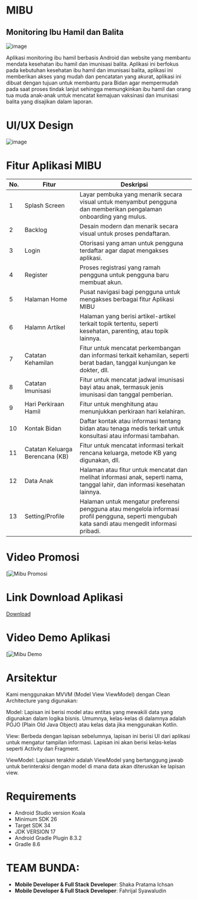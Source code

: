 # MIBU
## Monitoring Ibu Hamil dan Balita

![image](https://github.com/Mibu2024/Proyek-Akhir/blob/master/logo.png)

Aplikasi monitoring ibu hamil berbasis Android dan website yang membantu mendata kesehatan ibu hamil dan imunisasi balita. Aplikasi ini berfokus pada kebutuhan kesehatan ibu hamil dan imunisasi balita, aplikasi ini memberikan akses yang mudah dan pencatatan yang akurat, aplikasi ini dibuat dengan tujuan untuk membantu para Bidan agar mempermudah pada saat proses tindak lanjut sehingga memungkinkan ibu hamil dan orang tua muda anak-anak untuk mencatat kemajuan vaksinasi dan imunisasi balita yang disajikan dalam laporan. 

#

# UI/UX Design
![image](https://github.com/Mibu2024/Proyek-Akhir/blob/master/UIUXPAMibuFigma.png)

#

# Fitur Aplikasi MIBU

| No. | Fitur                            | Deskripsi                                                                                                                                          |
|-----|----------------------------------|----------------------------------------------------------------------------------------------------------------------------------------------------|
| 1   | Splash Screen                    | Layar pembuka yang menarik secara visual untuk menyambut pengguna dan memberikan pengalaman onboarding yang mulus.                                 |
| 2   | Backlog                          | Desain modern dan menarik secara visual untuk proses pendaftaran.                                                                                  |
| 3   | Login                            | Otorisasi yang aman untuk pengguna terdaftar agar dapat mengakses aplikasi.                                                                        |
| 4   | Register                         | Proses registrasi yang ramah pengguna untuk pengguna baru membuat akun.                                                                            |
| 5   | Halaman Home                     | Pusat navigasi bagi pengguna untuk mengakses berbagai fitur Aplikasi MIBU                                                                          |
| 6   | Halamn Artikel                   | Halaman yang berisi artikel-artikel terkait topik tertentu, seperti kesehatan, parenting, atau topik lainnya.                                      |
| 7   | Catatan Kehamilan                | Fitur untuk mencatat perkembangan dan informasi terkait kehamilan, seperti berat badan, tanggal kunjungan ke dokter, dll.                          |
| 8   | Catatan Imunisasi                | Fitur untuk mencatat jadwal imunisasi bayi atau anak, termasuk jenis imunisasi dan tanggal pemberian.                                              |
| 9   | Hari Perkiraan Hamil             | Fitur untuk menghitung atau menunjukkan perkiraan hari kelahiran.                                                                                  |
| 10  | Kontak Bidan                     | Daftar kontak atau informasi tentang bidan atau tenaga medis terkait untuk konsultasi atau informasi tambahan.                                     |
| 11  | Catatan Keluarga Berencana (KB)  | Fitur untuk mencatat informasi terkait rencana keluarga, metode KB yang digunakan, dll.                                                            |
| 12  | Data Anak                        | Halaman atau fitur untuk mencatat dan melihat informasi anak, seperti nama, tanggal lahir, dan informasi kesehatan lainnya.                        |
| 13  | Setting/Profile                  | Halaman untuk mengatur preferensi pengguna atau mengelola informasi profil pengguna, seperti mengubah kata sandi atau mengedit informasi pribadi.  |

#

# Video Promosi
[![Mibu Promosi](https://youtu.be/k43GHvVUV4c)

#

# Link Download Aplikasi
[Download](https://l1nk.dev/AplikasiMIBU)

#

# Video Demo Aplikasi
[![Mibu Demo](https://youtu.be/sKTDeYIA6Ik)

#

# Arsitektur
Kami menggunakan MVVM (Model View ViewModel) dengan Clean Architecture yang digunakan:

Model: Lapisan ini berisi model atau entitas yang mewakili data yang digunakan dalam logika bisnis. Umumnya, kelas-kelas di dalamnya adalah POJO (Plain Old Java Object) atau kelas data jika menggunakan Kotlin.

View: Berbeda dengan lapisan sebelumnya, lapisan ini berisi UI dari aplikasi untuk mengatur tampilan informasi. Lapisan ini akan berisi kelas-kelas seperti Activity dan Fragment.

ViewModel: Lapisan terakhir adalah ViewModel yang bertanggung jawab untuk berinteraksi dengan model di mana data akan diteruskan ke lapisan view.

#

# Requirements
- Android Studio version Koala
- Minimum SDK 26
- Target SDK 34
- JDK VERSION 17
- Android Gradle Plugin 8.3.2
- Gradle 8.6

#

# TEAM BUNDA:
- **Mobile Developer & Full Stack Developer**: Shaka Pratama Ichsan
- **Mobile Developer & Full Stack Developer**: Fahrijal Syawaludin




